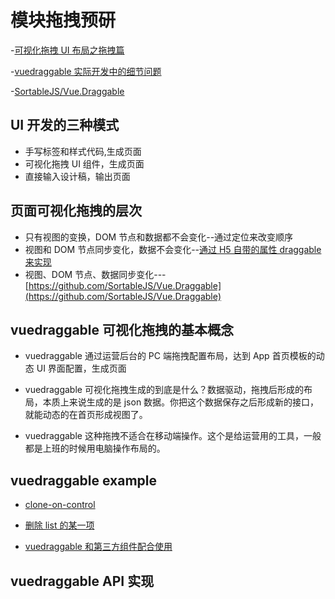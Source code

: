 # 模块拖拽预研

-[可视化拖拽 UI 布局之拖拽篇](https://juejin.im/post/6844903554205876231)

-[vuedraggable 实际开发中的细节问题](https://segmentfault.com/a/1190000010078042)

-[SortableJS/Vue.Draggable](https://github.com/SortableJS/Vue.Draggable)

## UI 开发的三种模式

- 手写标签和样式代码,生成页面
- 可视化拖拽 UI 组件，生成页面
- 直接输入设计稿，输出页面

## 页面可视化拖拽的层次

- 只有视图的变换，DOM 节点和数据都不会变化--通过定位来改变顺序
- 视图和 DOM 节点同步变化，数据不会变化--[通过 H5 自带的属性 draggable 来实现](https://www.zhangxinxu.com/study/201102/html5-drag-and-drop.html)
- 视图、DOM 节点、数据同步变化---[https://github.com/SortableJS/Vue.Draggable](https://github.com/SortableJS/Vue.Draggable)

## vuedraggable 可视化拖拽的基本概念

- vuedraggable 通过运营后台的 PC 端拖拽配置布局，达到 App 首页模板的动态 UI 界面配置，生成页面

- vuedraggable 可视化拖拽生成的到底是什么？数据驱动，拖拽后形成的布局，本质上来说生成的是 json 数据。你把这个数据保存之后形成新的接口，就能动态的在首页形成视图了。

- vuedraggable 这种拖拽不适合在移动端操作。这个是给运营用的工具，一般都是上班的时候用电脑操作布局的。

## vuedraggable example

- [clone-on-control](https://sortablejs.github.io/Vue.Draggable/#/custom-clone)

- [删除 list 的某一项](https://sortablejs.github.io/Vue.Draggable/#/handle)

- [vuedraggable 和第三方组件配合使用](https://sortablejs.github.io/Vue.Draggable/#/third-party)

## vuedraggable API 实现
